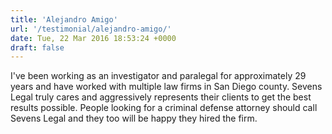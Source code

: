 ```yaml
---
title: 'Alejandro Amigo'
url: '/testimonial/alejandro-amigo/'
date: Tue, 22 Mar 2016 18:53:24 +0000
draft: false
---
```


I've been working as an investigator and paralegal for approximately 29 years and have worked with multiple law firms in San Diego county. Sevens Legal truly cares and aggressively represents their clients to get the best results possible. People looking for a criminal defense attorney should call Sevens Legal and they too will be happy they hired the firm.